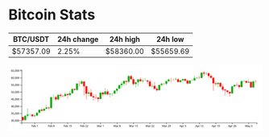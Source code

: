 # Bitcoin Stats

BTC/USDT|24h change|24h high|24h low|
|---|---|---|---|
|$57357.09|2.25%|$58360.00|$55659.69|

<img src="./chart.svg">
